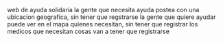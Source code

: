 web de ayuda solidaria
la gente que necesita ayuda postea con una ubicacion geografica, sin tener que regstrarse
la gente que quiere ayudar puede ver en el mapa quienes necesitan, sin tener que registrar
los medicos que necesitan cosas van a tener que registrarse